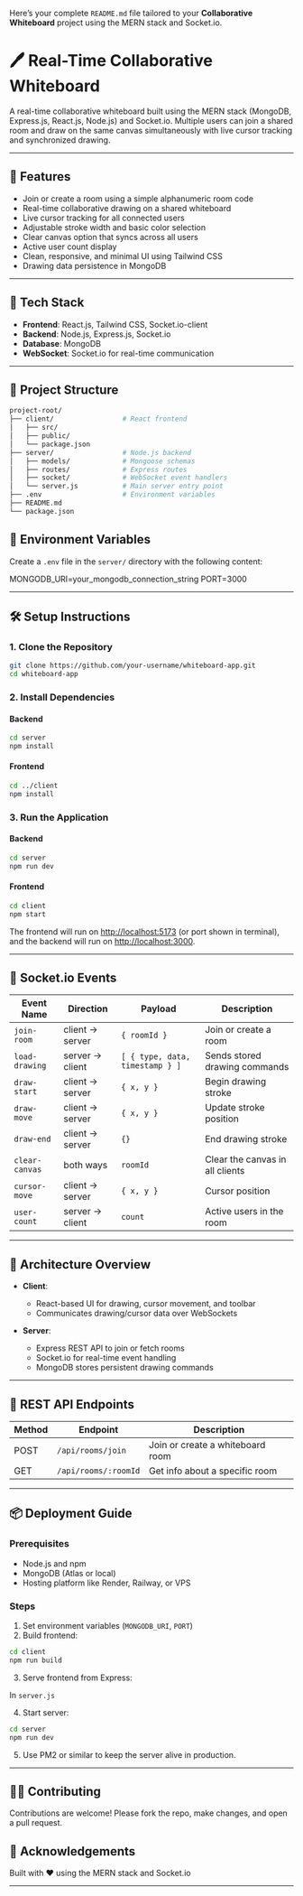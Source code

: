 Here’s your complete `README.md` file tailored to your **Collaborative Whiteboard** project using the MERN stack and Socket.io.

# 🖊️ Real-Time Collaborative Whiteboard

A real-time collaborative whiteboard built using the MERN stack (MongoDB, Express.js, React.js, Node.js) and Socket.io. Multiple users can join a shared room and draw on the same canvas simultaneously with live cursor tracking and synchronized drawing.

---

## 🚀 Features

- Join or create a room using a simple alphanumeric room code
- Real-time collaborative drawing on a shared whiteboard
- Live cursor tracking for all connected users
- Adjustable stroke width and basic color selection
- Clear canvas option that syncs across all users
- Active user count display
- Clean, responsive, and minimal UI using Tailwind CSS
- Drawing data persistence in MongoDB

---

## 🧰 Tech Stack

- **Frontend**: React.js, Tailwind CSS, Socket.io-client
- **Backend**: Node.js, Express.js, Socket.io
- **Database**: MongoDB
- **WebSocket**: Socket.io for real-time communication

---

## 📁 Project Structure

```bash
project-root/
├── client/                 # React frontend
│   ├── src/
│   ├── public/
│   └── package.json
├── server/                 # Node.js backend
│   ├── models/             # Mongoose schemas
│   ├── routes/             # Express routes
│   ├── socket/             # WebSocket event handlers
│   └── server.js           # Main server entry point
├── .env                    # Environment variables
├── README.md
└── package.json
```

## 🔧 Environment Variables

Create a `.env` file in the `server/` directory with the following content:


MONGODB\_URI=your\_mongodb\_connection\_string
PORT=3000

---

## 🛠️ Setup Instructions

### 1. Clone the Repository

```bash
git clone https://github.com/your-username/whiteboard-app.git
cd whiteboard-app
````

### 2. Install Dependencies

#### Backend

```bash
cd server
npm install
```

#### Frontend

```bash
cd ../client
npm install
```

### 3. Run the Application

#### Backend

```bash
cd server
npm run dev
```

#### Frontend

```bash
cd client
npm start
```

The frontend will run on [http://localhost:5173](http://localhost:5173) (or port shown in terminal), and the backend will run on [http://localhost:3000](http://localhost:3000).

---

## 🔌 Socket.io Events

| Event Name     | Direction       | Payload                         | Description                     |
| -------------- | --------------- | ------------------------------- | ------------------------------- |
| `join-room`    | client → server | `{ roomId }`                    | Join or create a room           |
| `load-drawing` | server → client | `[ { type, data, timestamp } ]` | Sends stored drawing commands   |
| `draw-start`   | client → server | `{ x, y }`                      | Begin drawing stroke            |
| `draw-move`    | client → server | `{ x, y }`                      | Update stroke position          |
| `draw-end`     | client → server | `{}`                            | End drawing stroke              |
| `clear-canvas` | both ways       | `roomId`                        | Clear the canvas in all clients |
| `cursor-move`  | client → server | `{ x, y }`                      | Cursor position                 |
| `user-count`   | server → client | `count`                         | Active users in the room        |

---

## 🧱 Architecture Overview

* **Client**:

  * React-based UI for drawing, cursor movement, and toolbar
  * Communicates drawing/cursor data over WebSockets
* **Server**:

  * Express REST API to join or fetch rooms
  * Socket.io for real-time event handling
  * MongoDB stores persistent drawing commands

---

## 📡 REST API Endpoints

| Method | Endpoint             | Description                      |
| ------ | -------------------- | -------------------------------- |
| POST   | `/api/rooms/join`    | Join or create a whiteboard room |
| GET    | `/api/rooms/:roomId` | Get info about a specific room   |

---

## 📦 Deployment Guide

### Prerequisites

* Node.js and npm
* MongoDB (Atlas or local)
* Hosting platform like Render, Railway, or VPS

### Steps

1. Set environment variables (`MONGODB_URI`, `PORT`)
2. Build frontend:

```bash
cd client
npm run build
```

3. Serve frontend from Express:

In `server.js`

4. Start server:

```bash
cd server
npm run dev
```

5. Use PM2 or similar to keep the server alive in production.

---

## 🙋‍♂️ Contributing

Contributions are welcome! Please fork the repo, make changes, and open a pull request.


## 🙌 Acknowledgements

Built with ❤️ using the MERN stack and Socket.io


---
